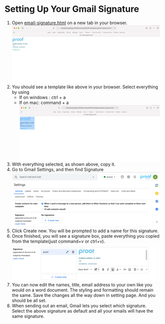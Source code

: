 # Setting Up Your Gmail Signature


1. Open [email-signature.html](email-signature.html) on a new tab in your browser. 
    ![browser0](images/browser0.png)
4. You should see a template like above in your browser. Select everything by using 
    - If on windows : ctrl + a
    - If on mac: command + a
    ![browser1](images/browser1.png)
5. With everything selected, as shown above, copy it. 
6. Go to Gmail Settings, and then find Signature![setting0](images/setting0.png)
7. Click Create new. You will be prompted to add a name for this signature. 
8. Once finished, you will see a signature box, paste everything you copied from the template(just command+v or ctrl+v). ![setting1](images/setting1.png)
9. You can now edit the names, title, email address to your own like you would on a word document. The styling and formatting should remain the same. Save the changes all the way down in setting page. And you should be all set. 
10. When sending out an email, Gmail lets you select which signature. Select the above signature as default and all your emails will have the same signature. 
